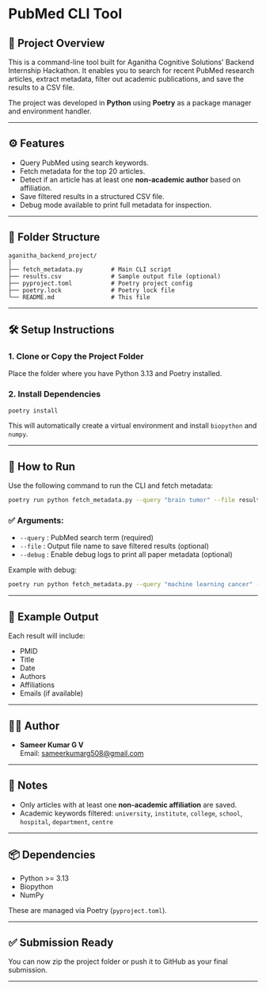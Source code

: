 # PubMed CLI Tool

## 🧠 Project Overview
This is a command-line tool built for Aganitha Cognitive Solutions' Backend Internship Hackathon. It enables you to search for recent PubMed research articles, extract metadata, filter out academic publications, and save the results to a CSV file.

The project was developed in **Python** using **Poetry** as a package manager and environment handler.

---

## ⚙️ Features
- Query PubMed using search keywords.
- Fetch metadata for the top 20 articles.
- Detect if an article has at least one **non-academic author** based on affiliation.
- Save filtered results in a structured CSV file.
- Debug mode available to print full metadata for inspection.

---

## 📁 Folder Structure
```
aganitha_backend_project/
│
├── fetch_metadata.py        # Main CLI script
├── results.csv              # Sample output file (optional)
├── pyproject.toml           # Poetry project config
├── poetry.lock              # Poetry lock file
└── README.md                # This file
```

---

## 🛠️ Setup Instructions
### 1. Clone or Copy the Project Folder
Place the folder where you have Python 3.13 and Poetry installed.

### 2. Install Dependencies
```bash
poetry install
```

This will automatically create a virtual environment and install `biopython` and `numpy`.

---

## 🚀 How to Run
Use the following command to run the CLI and fetch metadata:

```bash
poetry run python fetch_metadata.py --query "brain tumor" --file results.csv
```

### ✅ Arguments:
- `--query`  : PubMed search term (required)
- `--file`   : Output file name to save filtered results (optional)
- `--debug`  : Enable debug logs to print all paper metadata (optional)

Example with debug:
```bash
poetry run python fetch_metadata.py --query "machine learning cancer" --file cancer_results.csv --debug
```

---

## 🧪 Example Output
Each result will include:
- PMID
- Title
- Date
- Authors
- Affiliations
- Emails (if available)

---

## 🧑‍💻 Author
- **Sameer Kumar G V**  
  Email: sameerkumarg508@gmail.com

---

## 📌 Notes
- Only articles with at least one **non-academic affiliation** are saved.
- Academic keywords filtered: `university`, `institute`, `college`, `school`, `hospital`, `department`, `centre`

---

## 📦 Dependencies
- Python >= 3.13
- Biopython
- NumPy

These are managed via Poetry (`pyproject.toml`).

---

## ✅ Submission Ready
You can now zip the project folder or push it to GitHub as your final submission.

---

